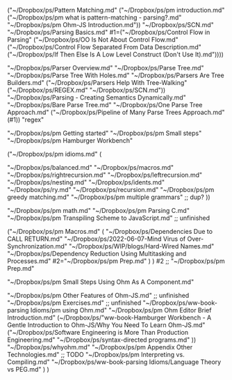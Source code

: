 ("~/Dropbox/ps/Pattern Matching.md"
 ("~/Dropbox/ps/pm introduction.md"
  ("~/Dropbox/ps/pm what is pattern-matching - parsing?.md"
   "~/Dropbox/ps/pm Ohm-JS Introduction.md"))
 "~/Dropbox/ps/SCN.md"
 "~/Dropbox/ps/Parsing Basics.md"
 #1=("~/Dropbox/ps/Control Flow in Parsing" ("~/Dropbox/ps/OO Is Not About Control Flow.md" 
				  ("~/Dropbox/ps/Control Flow Separated From Data Description.md"
				   ("~/Dropbox/ps/If Then Else Is A Low Level Construct (Don't Use It).md"))))
 
 "~/Dropbox/ps/Parser Overview.md"
 "~/Dropbox/ps/Parse Tree.md"
 "~/Dropbox/ps/Parse Tree With Holes.md"
 "~/Dropbox/ps/Parsers Are Tree Builders.md"
 ("~/Dropbox/ps/Parsers Help With Tree-Walking" 
  ("~/Dropbox/ps/REGEX.md" "~/Dropbox/ps/SCN.md"))
 "~/Dropbox/ps/Parsing - Creating Semantics Dynamically.md"
 "~/Dropbox/ps/Bare Parse Tree.md"
 "~/Dropbox/ps/One Parse Tree Approach.md"
 ("~/Dropbox/ps/Pipeline of Many Parse Trees Approach.md" 
  (#1))
 "regex"
 
 "~/Dropbox/ps/pm Getting started"
 "~/Dropbox/ps/pm Small steps"
 "~/Dropbox/ps/pm Hamburger Workbench"
 
 ("~/Dropbox/ps/pm idioms.md"
  (
   
   "~/Dropbox/ps/balanced.md"
   "~/Dropbox/ps/macros.md"
   "~/Dropbox/ps/rightrecursion.md"
   "~/Dropbox/ps/leftrecursion.md"
   "~/Dropbox/ps/nesting.md"
   "~/Dropbox/ps/idents.md"
   "~/Dropbox/ps/ry.md"
   "~/Dropbox/ps/recursion.md"
   "~/Dropbox/ps/pm greedy matching.md"
   "~/Dropbox/ps/pm multiple grammars" ;; dup?
   ))
 
 "~/Dropbox/ps/pm math.md"
 "~/Dropbox/ps/pm Parsing C.md"
 "~/Dropbox/ps/pm Transpiling Scheme to JavaScript.md" ;; unfinished
 
 ("~/Dropbox/ps/pm Macros.md"
  (
   "~/Dropbox/ps/Dependencies Due to CALL RETURN.md"
   "~/Dropbox/ps/2022-06-07-Mind Virus of Over-Synchronization.md"
   "~/Dropbox/ps/WIP/blogs/Hard-Wired Names.md"
   "~/Dropbox/ps/Dependency Reduction Using Multitasking and Processes.md"
   #2="~/Dropbox/ps/pm Prep.md"
   )
  )
 #2 ;; "~/Dropbox/ps/pm Prep.md"
 
 "~/Dropbox/ps/pm Small Steps Using Ohm As A Component.md"
 
 
 "~/Dropbox/ps/pm Other Features of Ohm-JS.md" ;; unfinished
 "~/Dropbox/ps/pm Exercises.md" ;; unfinished
 "~/Dropbox/ps/ww-book-parsing Idioms/pm using Ohm.md"
 "~/Dropbox/ps/pm Ohm Editor Brief Introduction.md"
 (~/Dropbox/ps/"ww-book-Hamburger Workbench - A Gentle Introduction to Ohm-JS/Why You Need To Learn Ohm-JS.md"
  ("~/Dropbox/ps/Software Engineering is More Than Production Engineering.md"
   "~/Dropbox/ps/syntax-directed programs.md"
   ))
 "~/Dropbox/ps/whyohm.md"
 "~/Dropbox/ps/pm Appendix Other Technologies.md" ;; TODO
 "~/Dropbox/ps/pm Interpreting vs. Compiling.md"
 "~/Dropbox/ps/ww-book-parsing Idioms/Language Theory vs PEG.md"
 )
)

